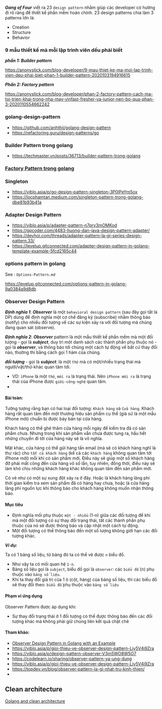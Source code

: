 ***Gang of Four*** viết ra 23 `design pattern` nhằm giúp các developer có hướng đi rõ ràng để thiết kế phần mềm hoàn chỉnh. 23 design patterns chia làm 3 patterns lớn là:
- Creation
- Structure
- Behavior

### 9 mẫu thiết kế mà mỗi lập trình viên dều phải biết

***phần 1: Builder pattern***

https://anonystick.com/blog-developer/9-mau-thiet-ke-ma-moi-lap-trinh-vien-deu-phai-biet-phan-1-builder-pattern-2020103194916615

***Phần 2: Factory pattern***

https://anonystick.com/blog-developer/phan-2-factory-pattern-cach-ma-toi-trien-khai-trong-nha-may-vinfast-fresher-va-junior-nen-bo-qua-phan-3-2020110554662242

### golang-design-pattern

- https://github.com/anhthii/golang-design-pattern
- https://refactoring.guru/design-patterns/go

### Builder Pattern trong golang

- https://techmaster.vn/posts/36713/builder-pattern-trong-golang


### [Factory Pattern trong golang](https://github.com/mtchuyen/Golang-Tips/blob/master/Go-Pattern/Factory-Pattern.md)


### Singleton
- https://viblo.asia/p/go-design-pattern-singleton-3P0lPeYm5ox
- https://locphamtan.medium.com/singleton-pattern-trong-golang-dbe81b93b41a


### Adapter Design Pattern

- https://viblo.asia/p/adapter-pattern-n7prv3mOMKod
- https://gpcoder.com/4483-huong-dan-java-design-pattern-adapter/
- https://devhoi.com/threads/adapter-pattern-la-gi-series-design-pattern.33/
- https://levelup.gitconnected.com/adapter-design-pattern-in-golang-template-example-5fcd2165c44

### options pattern in golang

See : `Options-Pattern.md`

https://levelup.gitconnected.com/options-pattern-in-golang-9a0384a9d8db

### Observer Design Pattern
***Định nghĩa 1***: ***Observer*** là một `behavioral design pattern` (sau đây gọi tắt là DP) dùng để định nghĩa một cơ chế đăng ký (subscribe) nhằm thông báo (notify) cho nhiều đối tượng về các sự kiện xảy ra với đối tượng mà chúng đang quan sát (observe).

***Định nghĩa 2***: ***Observer*** pattern là một mẫu thiết kế phần mềm mà một đối tượng - gọi là ***subject***, duy trì một danh sách các thành phần phụ thuộc nó - gọi là ***observer***, và thông báo tới chúng một cách tự động về bất cứ thay đổi nào, thường thì bằng cách gọi 1 hàm của chúng.

***đối tượng*** - gọi là ***subject***: là một `thứ` mà có một/nhiều trạng thái mà người/vật/thứ-khác quan tâm tới.
- VD: `iPhone` là một `thứ`, `mới ra` là trạng thái. Nên `iPhone mới ra` là trạng thái của iPhone được `giới-công-nghệ` quan tâm.
- 
#### Bài toàn:
Tưởng tượng rằng bạn có hai loại đối tượng: `Khách hàng` và `Cửa hàng`. Khách hàng rất quan tâm đến một thương hiệu sản phẩm cụ thể (giả sử là một mẫu iPhone mới) chuẩn bị được bày bán tại cửa hàng.

Khách hàng có thể ghé thăm cửa hàng mỗi ngày để kiểm tra đã có sản phẩm chưa. Nhưng trong khi sản phẩm vẫn chưa được tung ra, hầu hết những chuyến đi tới cửa hàng này sẽ là vô nghĩa.

Mặt khác, cửa hàng có thể gửi hàng tấn email (mà sẽ có khách hàng nghĩ là thư rác) cho `tất cả khách hàng` (kể cả các `khách hàng` không quan tâm tới iPhone mới) mỗi khi có sản phẩm mới. Điều này sẽ giúp một số khách hàng đỡ phải mất công đến cửa hàng vô số lần, tuy nhiên, đồng thời, điều này sẽ làm khó chịu những khách hàng khác không quan tâm đến sản phẩm mới.

Có vẻ như có một sự xung đột xảy ra ở đây. Hoặc là khách hàng lãng phí thời gian kiểm tra xem sản phẩm đã có hàng hay chưa, hoặc là cửa hàng lãng phí nguồn lực khi thông báo cho khách hàng không muốn nhận thông báo.

#### Mục tiêu
- Định nghĩa mối phụ thuộc `một - nhiều` (1-n) giữa các đối tượng để khi mà một đối tượng có sự thay đổi trạng thái, tất các thành phần phụ thuộc của nó sẽ được thông báo và cập nhật một cách tự động.
- Một đối tượng có thể thông báo đến một số lượng không giới hạn các đối tượng khác.

***Ví dụ:***

Ta có 1 bảng số liệu, từ bảng đó ta có thể vẽ được `n` biểu đồ.
- Như vậy ta có mối quan hệ `1-n`.
- Bảng số liệu gọi là `subject`, biểu đồ gọi là `observer`: các `biểu đồ` (n) phụ thuộc vào `bảng số liệu`.
- Khi ta thay đổi giá trị của 1 ô (cột, hàng) của bảng số liệu, thì các biểu đồ sẽ thay đổi theo: `biểu đồ` phụ thuộc vào `bảng số liệu`

#### Phạm vi ứng dụng
Observer Pattern được áp dụng khi:
- Sự thay đổi trạng thái ở 1 đối tượng có thể được thông báo đến các đối tượng khác mà không phải giữ chúng liên kết quá chặt chẽ

#### Tham khảo:
- [Observer Design Pattern in Golang with an Example](https://levelup.gitconnected.com/observer-design-pattern-in-golang-with-an-example-6c24898059b1)
- https://viblo.asia/p/gioi-thieu-ve-observer-design-pattern-Ljy5V4j9Zra
- https://viblo.asia/p/design-pattern-observer-V3m5WO8W5O7
- https://codelearn.io/sharing/observer-pattern-va-ung-dung
- https://viblo.asia/p/gioi-thieu-ve-observer-design-pattern-Ljy5V4j9Zra
- https://topdev.vn/blog/observer-pattern-la-gi-nhat-tru-kinh-thien/
- [rất dài]: https://toihocdesignpattern.com/head-first-design-patterns-tieng-viet-chuong-2-observer-pattern.html

## Clean architecture

[Golang and clean architecture](https://itnext.io/golang-and-clean-architecture-19ae9aae5683)


